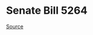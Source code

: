 # Senate Bill 5264

[Source](http://lawfilesext.leg.wa.gov/biennium/2021-22/Xml/Bills/Senate%20Bills/5264.xml)